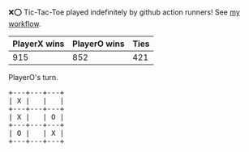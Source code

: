 :x::o: Tic-Tac-Toe played indefinitely by github action runners! See [my workflow](.github/workflows/play.yaml).

|PlayerX wins|PlayerO wins|Ties|
|-|-|-|
|915|852|421|

PlayerO's turn.

<pre>
+---+---+---+
| X |   |   |
+---+---+---+
| X |   | O |
+---+---+---+
| O |   | X |
+---+---+---+
</pre>